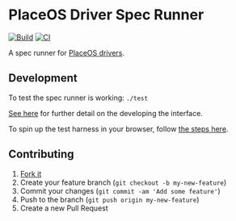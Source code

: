 # PlaceOS Driver Spec Runner

[![Build](https://github.com/PlaceOS/driver-spec-runner/actions/workflows/build.yml/badge.svg)](https://github.com/PlaceOS/driver-spec-runner/actions/workflows/build.yml)
[![CI](https://github.com/PlaceOS/driver-spec-runner/actions/workflows/ci.yml/badge.svg)](https://github.com/PlaceOS/driver-spec-runner/actions/workflows/ci.yml)

A spec runner for [PlaceOS drivers](https://github.com/PlaceOS/drivers).

## Development

To test the spec runner is working: `./test`

[See here](frontend/README.md) for further detail on the developing the interface.

To spin up the test harness in your browser, follow [the steps here](https://github.com/PlaceOS/drivers#development).

## Contributing

1. [Fork it](//github.com/PlaceOS/driver-spec-runner/fork)
2. Create your feature branch (`git checkout -b my-new-feature`)
3. Commit your changes (`git commit -am 'Add some feature'`)
4. Push to the branch (`git push origin my-new-feature`)
5. Create a new Pull Request
